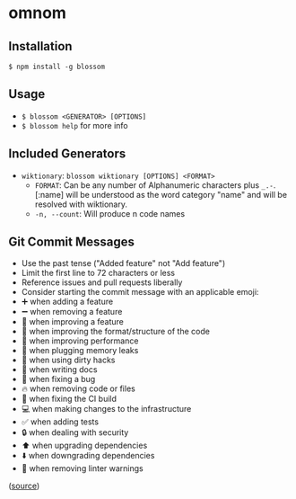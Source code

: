 # omnom

## Installation
`$ npm install -g blossom`

## Usage
- `$ blossom <GENERATOR> [OPTIONS]`
- `$ blossom help` for more info

## Included Generators
- `wiktionary`: `blossom wiktionary [OPTIONS] <FORMAT>`
    - `FORMAT`: Can be any number of Alphanumeric characters plus `_.-`. [:name] will be understood as the word category "name" and will be resolved with wiktionary.
    - `-n, --count`: Will produce n code names

## Git Commit Messages

- Use the past tense ("Added feature" not "Add feature")
- Limit the first line to 72 characters or less
- Reference issues and pull requests liberally
- Consider starting the commit message with an applicable emoji:
 - ➕ when adding a feature
 - ➖ when removing a feature
 - 🎉 when improving a feature
 - 🎨 when improving the format/structure of the code
 - 🐎 when improving performance
 - 🚱 when plugging memory leaks
 - 🔞 when using dirty hacks
 - 📝 when writing docs
 - 🐛 when fixing a bug
 - 🔥 when removing code or files
 - 💚 when fixing the CI build
 - 💻 when making changes to the infrastructure
 - ✅ when adding tests
 - 🔒 when dealing with security
 - ⬆️ when upgrading dependencies
 - ⬇️ when downgrading dependencies
 - 👕 when removing linter warnings

([source](https://atom.io/docs/latest/contributing#git-commit-messages))
